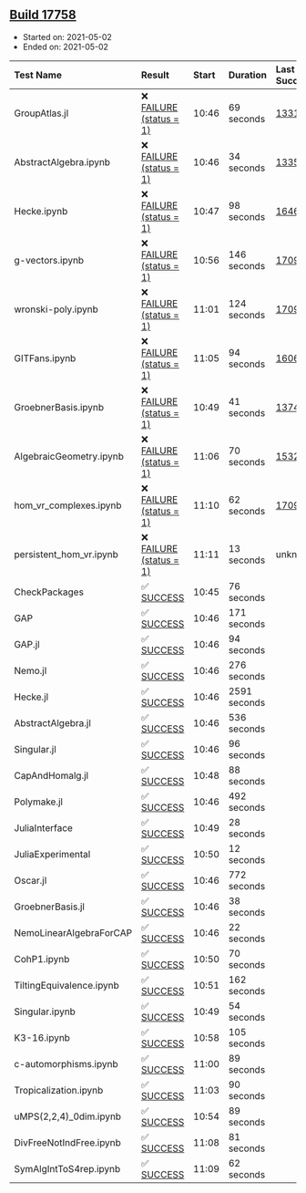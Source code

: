 ## [Build 17758](https://oscarci.mathematik.uni-kl.de/job/oscar/17758/)

* Started on: 2021-05-02
* Ended on: 2021-05-02

| Test Name    | Result | Start | Duration | Last Success | First Failure |
|:-------------|:-------|:------|:---------|:-------------|:--------------|
| GroupAtlas.jl | ❌ [FAILURE (status = 1)](https://oscarci.mathematik.uni-kl.de/job/oscar/17758/artifact/logs/build-17758/GroupAtlas.jl.log) | 10:46 | 69 seconds | [13311](https://oscarci.mathematik.uni-kl.de/job/oscar/13311/) | [13312](https://oscarci.mathematik.uni-kl.de/job/oscar/13312/) |
| AbstractAlgebra.ipynb | ❌ [FAILURE (status = 1)](https://oscarci.mathematik.uni-kl.de/job/oscar/17758/artifact/logs/build-17758/AbstractAlgebra.ipynb.log) | 10:46 | 34 seconds | [13355](https://oscarci.mathematik.uni-kl.de/job/oscar/13355/) | [13356](https://oscarci.mathematik.uni-kl.de/job/oscar/13356/) |
| Hecke.ipynb | ❌ [FAILURE (status = 1)](https://oscarci.mathematik.uni-kl.de/job/oscar/17758/artifact/logs/build-17758/Hecke.ipynb.log) | 10:47 | 98 seconds | [16463](https://oscarci.mathematik.uni-kl.de/job/oscar/16463/) | [16464](https://oscarci.mathematik.uni-kl.de/job/oscar/16464/) |
| g-vectors.ipynb | ❌ [FAILURE (status = 1)](https://oscarci.mathematik.uni-kl.de/job/oscar/17758/artifact/logs/build-17758/g-vectors.ipynb.log) | 10:56 | 146 seconds | [17099](https://oscarci.mathematik.uni-kl.de/job/oscar/17099/) | [17100](https://oscarci.mathematik.uni-kl.de/job/oscar/17100/) |
| wronski-poly.ipynb | ❌ [FAILURE (status = 1)](https://oscarci.mathematik.uni-kl.de/job/oscar/17758/artifact/logs/build-17758/wronski-poly.ipynb.log) | 11:01 | 124 seconds | [17098](https://oscarci.mathematik.uni-kl.de/job/oscar/17098/) | [17099](https://oscarci.mathematik.uni-kl.de/job/oscar/17099/) |
| GITFans.ipynb | ❌ [FAILURE (status = 1)](https://oscarci.mathematik.uni-kl.de/job/oscar/17758/artifact/logs/build-17758/GITFans.ipynb.log) | 11:05 | 94 seconds | [16068](https://oscarci.mathematik.uni-kl.de/job/oscar/16068/) | [16069](https://oscarci.mathematik.uni-kl.de/job/oscar/16069/) |
| GroebnerBasis.ipynb | ❌ [FAILURE (status = 1)](https://oscarci.mathematik.uni-kl.de/job/oscar/17758/artifact/logs/build-17758/GroebnerBasis.ipynb.log) | 10:49 | 41 seconds | [13748](https://oscarci.mathematik.uni-kl.de/job/oscar/13748/) | [13749](https://oscarci.mathematik.uni-kl.de/job/oscar/13749/) |
| AlgebraicGeometry.ipynb | ❌ [FAILURE (status = 1)](https://oscarci.mathematik.uni-kl.de/job/oscar/17758/artifact/logs/build-17758/AlgebraicGeometry.ipynb.log) | 11:06 | 70 seconds | [15322](https://oscarci.mathematik.uni-kl.de/job/oscar/15322/) | [15323](https://oscarci.mathematik.uni-kl.de/job/oscar/15323/) |
| hom_vr_complexes.ipynb | ❌ [FAILURE (status = 1)](https://oscarci.mathematik.uni-kl.de/job/oscar/17758/artifact/logs/build-17758/hom_vr_complexes.ipynb.log) | 11:10 | 62 seconds | [17099](https://oscarci.mathematik.uni-kl.de/job/oscar/17099/) | [17100](https://oscarci.mathematik.uni-kl.de/job/oscar/17100/) |
| persistent_hom_vr.ipynb | ❌ [FAILURE (status = 1)](https://oscarci.mathematik.uni-kl.de/job/oscar/17758/artifact/logs/build-17758/persistent_hom_vr.ipynb.log) | 11:11 | 13 seconds | unknown | unknown |
| CheckPackages | ✅ [SUCCESS](https://oscarci.mathematik.uni-kl.de/job/oscar/17758/artifact/logs/build-17758/CheckPackages.log) | 10:45 | 76 seconds |  |  |
| GAP | ✅ [SUCCESS](https://oscarci.mathematik.uni-kl.de/job/oscar/17758/artifact/logs/build-17758/GAP.log) | 10:46 | 171 seconds |  |  |
| GAP.jl | ✅ [SUCCESS](https://oscarci.mathematik.uni-kl.de/job/oscar/17758/artifact/logs/build-17758/GAP.jl.log) | 10:46 | 94 seconds |  |  |
| Nemo.jl | ✅ [SUCCESS](https://oscarci.mathematik.uni-kl.de/job/oscar/17758/artifact/logs/build-17758/Nemo.jl.log) | 10:46 | 276 seconds |  |  |
| Hecke.jl | ✅ [SUCCESS](https://oscarci.mathematik.uni-kl.de/job/oscar/17758/artifact/logs/build-17758/Hecke.jl.log) | 10:46 | 2591 seconds |  |  |
| AbstractAlgebra.jl | ✅ [SUCCESS](https://oscarci.mathematik.uni-kl.de/job/oscar/17758/artifact/logs/build-17758/AbstractAlgebra.jl.log) | 10:46 | 536 seconds |  |  |
| Singular.jl | ✅ [SUCCESS](https://oscarci.mathematik.uni-kl.de/job/oscar/17758/artifact/logs/build-17758/Singular.jl.log) | 10:46 | 96 seconds |  |  |
| CapAndHomalg.jl | ✅ [SUCCESS](https://oscarci.mathematik.uni-kl.de/job/oscar/17758/artifact/logs/build-17758/CapAndHomalg.jl.log) | 10:48 | 88 seconds |  |  |
| Polymake.jl | ✅ [SUCCESS](https://oscarci.mathematik.uni-kl.de/job/oscar/17758/artifact/logs/build-17758/Polymake.jl.log) | 10:46 | 492 seconds |  |  |
| JuliaInterface | ✅ [SUCCESS](https://oscarci.mathematik.uni-kl.de/job/oscar/17758/artifact/logs/build-17758/JuliaInterface.log) | 10:49 | 28 seconds |  |  |
| JuliaExperimental | ✅ [SUCCESS](https://oscarci.mathematik.uni-kl.de/job/oscar/17758/artifact/logs/build-17758/JuliaExperimental.log) | 10:50 | 12 seconds |  |  |
| Oscar.jl | ✅ [SUCCESS](https://oscarci.mathematik.uni-kl.de/job/oscar/17758/artifact/logs/build-17758/Oscar.jl.log) | 10:46 | 772 seconds |  |  |
| GroebnerBasis.jl | ✅ [SUCCESS](https://oscarci.mathematik.uni-kl.de/job/oscar/17758/artifact/logs/build-17758/GroebnerBasis.jl.log) | 10:46 | 38 seconds |  |  |
| NemoLinearAlgebraForCAP | ✅ [SUCCESS](https://oscarci.mathematik.uni-kl.de/job/oscar/17758/artifact/logs/build-17758/NemoLinearAlgebraForCAP.log) | 10:46 | 22 seconds |  |  |
| CohP1.ipynb | ✅ [SUCCESS](https://oscarci.mathematik.uni-kl.de/job/oscar/17758/artifact/logs/build-17758/CohP1.ipynb.log) | 10:50 | 70 seconds |  |  |
| TiltingEquivalence.ipynb | ✅ [SUCCESS](https://oscarci.mathematik.uni-kl.de/job/oscar/17758/artifact/logs/build-17758/TiltingEquivalence.ipynb.log) | 10:51 | 162 seconds |  |  |
| Singular.ipynb | ✅ [SUCCESS](https://oscarci.mathematik.uni-kl.de/job/oscar/17758/artifact/logs/build-17758/Singular.ipynb.log) | 10:49 | 54 seconds |  |  |
| K3-16.ipynb | ✅ [SUCCESS](https://oscarci.mathematik.uni-kl.de/job/oscar/17758/artifact/logs/build-17758/K3-16.ipynb.log) | 10:58 | 105 seconds |  |  |
| c-automorphisms.ipynb | ✅ [SUCCESS](https://oscarci.mathematik.uni-kl.de/job/oscar/17758/artifact/logs/build-17758/c-automorphisms.ipynb.log) | 11:00 | 89 seconds |  |  |
| Tropicalization.ipynb | ✅ [SUCCESS](https://oscarci.mathematik.uni-kl.de/job/oscar/17758/artifact/logs/build-17758/Tropicalization.ipynb.log) | 11:03 | 90 seconds |  |  |
| uMPS(2,2,4)_0dim.ipynb | ✅ [SUCCESS](https://oscarci.mathematik.uni-kl.de/job/oscar/17758/artifact/logs/build-17758/uMPS-2-2-4-_0dim.ipynb.log) | 10:54 | 89 seconds |  |  |
| DivFreeNotIndFree.ipynb | ✅ [SUCCESS](https://oscarci.mathematik.uni-kl.de/job/oscar/17758/artifact/logs/build-17758/DivFreeNotIndFree.ipynb.log) | 11:08 | 81 seconds |  |  |
| SymAlgIntToS4rep.ipynb | ✅ [SUCCESS](https://oscarci.mathematik.uni-kl.de/job/oscar/17758/artifact/logs/build-17758/SymAlgIntToS4rep.ipynb.log) | 11:09 | 62 seconds |  |  |

